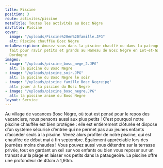 ```yaml
---
title: Piscine
position: 3
route: activites/piscine
metaTitle: Toutes les activités au Bosc Nègre
navTitle: Piscine
cover:
  image: "/uploads/Piscine%20en%20famille.JPG"
  alt: Piscine chauffée Bosc Nègre
metaDescription: Amusez-vous dans la piscine chauffé ou dans la pateogoire. Tout est
  fait pour ravir petits et grands au Hameau de Bosc Nègre en Lot-et-Garonne, limitrophe
  Dordogne
images:
- image: "/uploads/piscine_bosc_nege_2.JPG"
  alt: la piscine du Bosc Negre
- image: "/uploads/piscine_soir.JPG"
  alt: la piscine du Bosc Negre le soir
- image: "/uploads/piscine_famille_Bosc_Negrejpg"
  alt: jouer à la piscine du Bosc Negre
- image: "/uploads/piscine_bosc_negre.JPG"
  alt: la piscine animé du Bosc Negre
layout: Service
---
```


Au village de vacances Bosc Nègre, où tout est pensé pour le repos des vacanciers, nous pensons aussi aux plus petits ! C’est pourquoi notre piscine chauffée est bien protégée : elle est entièrement clôturée et dispose d’un système sécurisé d’entrée qui ne permet pas aux jeunes enfants d’accéder seuls à la piscine. Venez alors profiter de notre piscine, qui est chauffée de début mai à fin septembre. Également appréciable lors des journées moins chaudes ! Vous pouvez aussi vous détendre sur la terrasse privée, tout en gardant un œil sur vos enfants ou bien vous reposer sur un transat sur la plage et laisser vos petits dans la pataugeoire. La piscine offre une profondeur de 40cm à 1,90m.